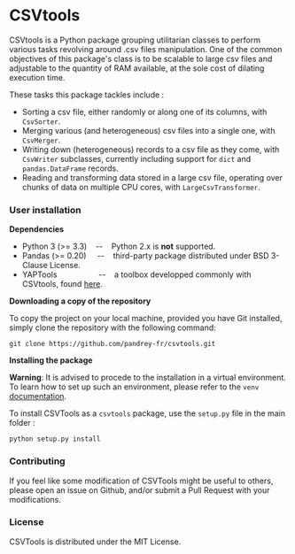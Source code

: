 # CSVtools

CSVtools is a Python package grouping utilitarian classes to perform various
tasks revolving around .csv files manipulation. One of the common objectives
of this package's class is to be scalable to large csv files and adjustable
to the quantity of RAM available, at the sole cost of dilating execution time.

These tasks this package tackles include :

- Sorting a csv file, either randomly or along one of its columns, with `CsvSorter`.
- Merging various (and heterogeneous) csv files into a single one, with `CsvMerger`.
- Writing down (heterogeneous) records to a csv file as they come, with
  `CsvWriter` subclasses, currently including support for `dict` and
   `pandas.DataFrame` records.
- Reading and transforming data stored in a large csv file, operating over
  chunks of data on multiple CPU cores, with `LargeCsvTransformer`.


### User installation

**Dependencies**

- Python 3 (>= 3.3) &nbsp;&nbsp; -- &nbsp;&nbsp; Python 2.x is **not** supported.
- Pandas (>= 0.20) &nbsp;&nbsp;&nbsp; -- &nbsp;&nbsp; third-party package
  distributed under BSD 3-Clause License.
- YAPTools &nbsp;&nbsp;&nbsp;&nbsp;&nbsp;&nbsp;&nbsp;&nbsp;&nbsp;&nbsp;&nbsp;
  &nbsp;&nbsp;&nbsp;&nbsp;&nbsp; -- &nbsp;&nbsp; a toolbox developped commonly
  with CSVtools, found [here](https://gihub.com/pandrey-fr/yaptools/).

**Downloading a copy of the repository**

To copy the project on your local machine, provided you have Git installed,
simply clone the repository with the following command:

```
git clone https://github.com/pandrey-fr/csvtools.git
```

**Installing the package**

**Warning**: It is advised to procede to the installation in a virtual
environment. To learn how to set up such an environment, please refer to
the `venv` [documentation](https://docs.python.org/3/library/venv.html).

To install CSVTools as a `csvtools` package, use the `setup.py` file in
the main folder :

```
python setup.py install
```

### Contributing

If you feel like some modification of CSVTools might be useful to others,
please open an issue on Github, and/or submit a Pull Request with your
modifications.

### License

CSVTools is distributed under the MIT License.
